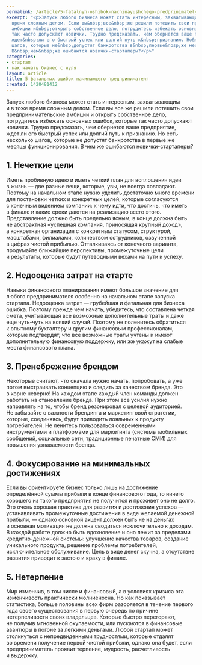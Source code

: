 ```yaml
---
permalink: /article/5-fatalnyh-oshibok-nachinayushchego-predprinimatelya
excerpt: "<p>Запуск любого бизнеса может стать интересным, захватывающим и&nbsp;в&nbsp;тоже
  время сложным делом. Если вы&nbsp;все&nbsp;же решили потешить свои предпринимательские
  амбиции и&nbsp;открыть собственное дело, потрудитесь избежать основных ошибок, которые
  так часто допускают новички. Трудно предсказать, чем обернется ваше предприятие,
  ждет&nbsp;ли его быстрый успех или долгий путь к&nbsp;признанию. Но&nbsp;есть несколько
  шагов, которые не&nbsp;допустят банкротства в&nbsp;первые&nbsp;же месяцы функционирования.
  В&nbsp;чем&nbsp;же ошибаются новички-стартаперы?</p>"
categories:
- стартап
- как начать бизнес с нуля
layout: article
title: 5 фатальных ошибок начинающего предпринимателя
created: 1428481412
---
```

Запуск любого бизнеса может стать интересным, захватывающим и в тоже время сложным делом. Если вы все же решили потешить свои предпринимательские амбиции и открыть собственное дело, потрудитесь избежать основных ошибок, которые так часто допускают новички. Трудно предсказать, чем обернется ваше предприятие, ждет ли его быстрый успех или долгий путь к признанию. Но есть несколько шагов, которые не допустят банкротства в первые же месяцы функционирования. В чем же ошибаются новички-стартаперы?

## 1. Нечеткие цели ##

Иметь пробивную идею и иметь четкий план для воплощения идеи в жизнь — две разные вещи, которые, увы, не всегда совпадают. Поэтому на начальном этапе нужно уделить достаточно много времени для постановки четких и конкретных целей, которые согласуются с конечным видением компании: к чему идти, что достичь, что иметь в финале и какие сроки даются на реализацию всего этого. Представление должно быть предельно ясным, в конце должна быть не абстрактная «успешная компания, приносящая крупный доход», а конкретная организация с конкретным статусом, структурой, масштабами, филиалами, количеством сотрудников, озвученной в цифрах чистой прибылью. Отталкиваясь от конечного варианта, продумайте ближайшие перспективы, промежуточные цели и результаты, которые будут путеводными вехами на пути к успеху.

## 2. Недооценка затрат на старте ##

Навыки финансового планирования имеют большое значение для любого предпринимателя особенно на начальном этапе запуска стартапа. Недооценка затрат — грубейшая и фатальная для бизнеса ошибка. Поэтому прежде чем начать, убедитесь, что составлена четкая смета, учитывающая все возможные дополнительные траты и даже еще чуть-чуть на всякий случай. Поэтому не поленитесь обратиться к опытному бухгалтеру и другим финансовым профессионалам, которые подтвердят, что все возможные траты учтены и имеют дополнительную финансовую поддержку, или же укажут на слабые места финансового плана.

## 3. Пренебрежение брендом ##

Некоторые считают, что сначала нужно начать, попробовать, а уже потом выстраивать концепцию и следить за качеством бренда. Это в корне неверно! На каждом этапе каждый член команды должен работать на становление бренда. При этом все усилия нужно направлять на то, чтобы бренд резонировал с целевой аудиторией. Не забывайте о важности брендинга и маркетинговой стратегии, которые, соединяясь, будут приводить лояльных к продукту потребителей. Не ленитесь пользоваться современными инструментами и платформами для маркетинга (системы мобильных сообщений, социальные сети, традиционные печатные СМИ) для повышения узнаваемости бренда.

## 4. Фокусирование на минимальных достижениях ##

Если вы ориентируете бизнес только лишь на достижение определённой суммы прибыли в конце финансового года, то ничего хорошего из такого предприятия не получится и проживет оно не долго. Это очень хорошая практика для развития и достижения успехов — устанавливать промежуточные достижения в виде желаемой денежной прибыли, — однако основной акцент должен быть не на деньгах и основная мотивация не должна сводиться исключительно к доходам. В каждой работе должно быть вдохновение и оно лежит за пределами кредитно-денежной системы: улучшение качества товаров, создание уникального продукта, решение проблемы потребителей, исключительное обслуживание. Цель в виде денег скучна, а отсутствие развития приводит к застою и краху в финале.

## 5. Нетерпение ##

Мир изменчив, в том числе и финансовый, а в условиях кризиса эта изменчивость практически молниеносна. Но как показывает статистика, больше половины всех фирм разоряется в течение первого года своего существования в первую очередь по причине нетерпеливости своих владельцев. Которые быстро перегорают, не получив мгновенной окупаемости, или пускаются в финансовые авантюры в погоне за легкими деньгами. Любой стартап может столкнуться с непредвиденными трудностями, которые отдалят во времени получение первой чистой прибыли, однако она будет, если предприниматель проявит терпение, мудрость, расчетливость и выдержку.

